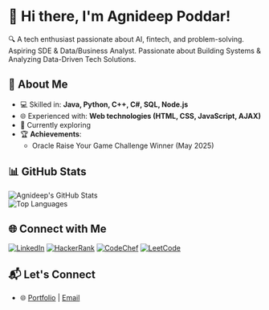 # 👋 Hi there, I'm Agnideep Poddar!  
🔍 A tech enthusiast passionate about AI, fintech, and problem-solving. Aspiring SDE & Data/Business Analyst. Passionate about Building Systems & Analyzing Data-Driven Tech Solutions.

## 🚀 About Me  
- 💻 Skilled in: **Java, Python, C++, C#, SQL, Node.js**  
- 🌐 Experienced with: **Web technologies (HTML, CSS, JavaScript, AJAX)**  
- 🌱 Currently exploring 
- 🏆 **Achievements**:  
   -  Oracle Raise Your Game Challenge Winner (May 2025)

## 📊 GitHub Stats  
![Agnideep's GitHub Stats](https://github-readme-stats.vercel.app/api?username=AgnideepPoddar&show_icons=true&theme=radical)  
![Top Languages](https://github-readme-stats.vercel.app/api/top-langs/?username=AgnideepPoddar&layout=compact&theme=radical)  

## 🌐 Connect with Me  

[![LinkedIn](https://img.shields.io/badge/LinkedIn-0077B5?style=for-the-badge&logo=linkedin&logoColor=white)](https://www.linkedin.com/in/agnideep-poddar-9834b5250/)  [![HackerRank](https://img.shields.io/badge/HackerRank-2EC866?style=for-the-badge&logo=hackerrank&logoColor=white)](https://www.hackerrank.com/profile/ap2774)  [![CodeChef](https://img.shields.io/badge/CodeChef-5B4638?style=for-the-badge&logo=codechef&logoColor=white)](https://www.codechef.com/users/agnideeppoddar)  [![LeetCode](https://img.shields.io/badge/LeetCode-FFA116?style=for-the-badge&logo=leetcode&logoColor=black)](https://leetcode.com/u/ap2774/)  

## 📬 Let's Connect  
- 🌐 [Portfolio](https://portfolio-agnideep.vercel.app/) | [Email](mailto:agnideeppoddar2004@gmail.com)  
